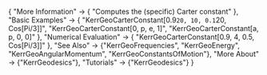 {
  "More Information" -> {
    "Computes the (specific) Carter constant"
  },
  "Basic Examples" -> {
  "KerrGeoCarterConstant[0.9`20, 10, 0.1`20, Cos[Pi/3]]",
  "KerrGeoCarterConstant[0, p, e, 1]",
  "KerrGeoCarterConstant[a, p, 0, 0]"
  },
  "Numerical Evaluation" -> {
    "KerrGeoCarterConstant[0.9, 4, 0.5, Cos[Pi/3]]"
    },
  "See Also" -> {"KerrGeoFrequencies", "KerrGeoEnergy", "KerrGeoAngularMomentum", "KerrGeoConstantsOfMotion"},
  "More About" -> {"KerrGeodesics"},
  "Tutorials" -> {"KerrGeodesics"}
}